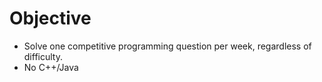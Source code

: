 Objective
===========

- Solve one competitive programming question per week, regardless of difficulty.
- No C++/Java
